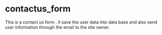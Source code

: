 # contactus_form
This is a contact us form .  it save the user data into data base and also send user information through the email to the site owner.
